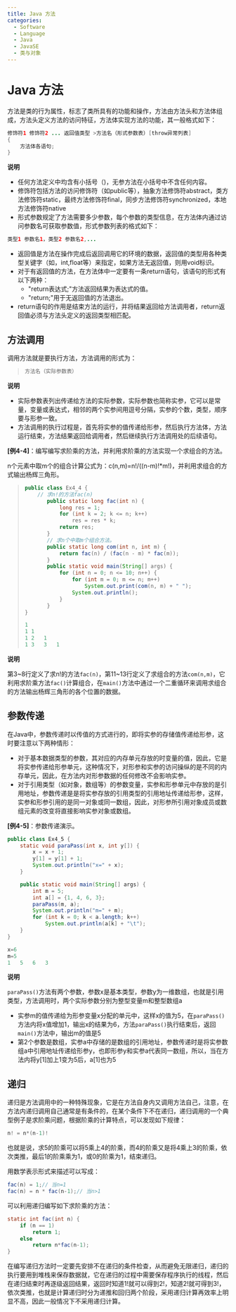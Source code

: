 ```yaml
---
title: Java 方法
categories:
  - Software
  - Language
  - Java
  - JavaSE
  - 类与对象
---
```

# Java 方法
方法是类的行为属性，标志了类所具有的功能和操作，方法由方法头和方法体组成，方法头定义方法的访问特征，方法体实现方法的功能，其一般格式如下：
```java
修饰符1 修饰符2 ... 返回值类型 >方法名（形式参数表）[throw异常列表]
{
    方法体各语句;
}
```

**说明**

- 任何方法定义中均含有小括号（)，无参方法在小括号中不含任何内容。
- 修饰符包括方法的访问修饰符（如public等），抽象方法修饰符abstract，类方法修饰符static，最终方法修饰符final，同步方法修饰符synchronized，本地方法修饰符native
- 形式参数规定了方法需要多少参数，每个参数的类型信息，在方法体内通过访问参数名可获取参数值，形式参数列表的格式如下：

```java
类型1 参数名1，类型2 参数名2,...
```

- 返回值是方法在操作完成后返回调用它的环境的数据，返回值的类型用各种类型关键字（如，int,float等）来指定，如果方法无返回值，则用void标识。
- 对于有返回值的方法，在方法体中一定要有一条return语句，该语句的形式有以下两种：
	- "return表达式;"方法返回结果为表达式的值。
	- "return;"用于无返回值的方法退出。
- return语句的作用是结束方法的运行，并将结果返回给方法调用者，return返回值必须与方法头定义的返回类型相匹配。

## 方法调用

调用方法就是要执行方法，方法调用的形式为：

>```java
>方法名（实际参数表）
>```

**说明**

- 实际参数表列出传递给方法的实际参数，实际参数也简称实参，它可以是常量，变量或表达式，相邻的两个实参间用逗号分隔，实参的个数，类型，顺序要与形参一致。
- 方法调用的执行过程是，首先将实参的值传递给形参，然后执行方法体，方法运行结束，方法结果返回给调用者，然后继续执行方法调用处的后续语句。

**[例4-4]**：编写编写求阶乘的方法，并利用求阶乘的方法实现一个求组合的方法。

n个元素中取m个的组合计算公式为：c(n,m)=n!/((n-m)!*m!)，并利用求组合的方式输出杨辉三角形。

> ```java
> public class Ex4_4 {
>     // 求n!的方法fac(n)
>        public static long fac(int n) {
>            long res = 1;
>            for (int k = 2; k <= n; k++)
>                res = res * k;
>            return res;
>        }
>        // 求n个中取m个组合方法。
>        public static long com(int n, int m) {
>            return fac(n) / (fac(n - m) * fac(m));
>        }
>        public static void main(String[] args) {
>            for (int n = 0; n <= 10; n++) {
>                for (int m = 0; m <= n; m++)
>                    System.out.print(com(n, m) + " ");
>                System.out.println();
>            }
>        }
> }
>
> 1
> 1	1
> 1	2	1
> 1	3	3	1
> ```

**说明**

第3\~8行定义了求n!的方法`fac(n)`，第11\~13行定义了求组合的方法`com(n,m)`，它利用求阶乘方法`fac()`计算组合，在`main()`方法中通过一个二重循环来调用求组合的方法输出杨辉三角形的各个位置的数据。

## 参数传递

在Java中，参数传递时以传值的方式进行的，即将实参的存储值传递给形参，这时要注意以下两种情形：
- 对于基本数据类型的参数，其对应的内存单元存放的时变量的值，因此，它是将实参传递给形参单元，这种情况下，对形参和实参的访问操纵的是不同的内存单元，因此，在方法内对形参数据的任何修改不会影响实参。
- 对于引用类型（如对象，数组等）的参数变量，实参和形参单元中存放的是引用地址，参数传递是是将实参存放的引用类型的引用地址传递给形参，这样，实参和形参引用的是同一对象或同一数组，因此，对形参所引用对象成员或数组元素的改变将直接影响实参对象或数组。

**[例4-5]**：参数传递演示。

```java
public class Ex4_5 {
    static void paraPass(int x, int y[]) {
        x = x + 1;
        y[1] = y[1] + 1;
        System.out.println("x=" + x);
    }

    public static void main(String[] args) {
        int m = 5;
        int a[] = {1, 4, 6, 3};
        paraPass(m, a);
        System.out.println("m=" + m);
        for (int k = 0; k < a.length; k++)
            System.out.println(a[k] + "\t");
    }
}

x=6
m=5
1	5	6	3
```

**说明**

`paraPass()`方法有两个参数，参数x是基本类型，参数y为一维数组，也就是引用类型，方法调用时，两个实际参数分别为整型变量m和整型数组a

- 实参m的值传递给为形参变量x分配的单元中，这样x的值为5，在`paraPass()`方法内将x值增加1，输出x的结果为6，方法`paraPass()`执行结束后，返回`main()`方法中，输出m的值是5
- 第2个参数是数组，实参a中存储的是数组的引用地址，参数传递时是将实参数组a中引用地址传递给形参y，也即形参y和实参a代表同一数组，所以，当在方法内将y[1]加上1变为5后，a[1]也为5

## 递归

递归是方法调用中的一种特殊现象，它是在方法自身内又调用方法自己，注意，在方法内递归调用自己通常是有条件的，在某个条件下不在递归，递归调用的一个典型例子是求阶乘问题，根据阶乘的计算特点，可以发现如下规律：

```java
n! = n*(n-1)!
```

也就是说，求5的阶乘可以将5乘上4的阶乘，而4的阶乘又是将4乘上3的阶乘，依次类推，最后1的阶乘乘为1，或0的阶乘为1，结束递归。

用数学表示形式来描述可以写成：

```java
fac(n) = 1;// 当n=1
fac(n) = n * fac(n-1);// 当n>1
```

可以利用递归编写如下求阶乘的方法：

```java
static int fac(int n) {
    if (n == 1)
        return 1;
    else
        return n*fac(n-1);
}
```

在编写递归方法时一定要先安排不在递归的条件检查，从而避免无限递归，递归的执行要用到堆栈来保存数据就，它在递归的过程中需要保存程序执行的线程，然后在递归结束时再逐级返回结果，返回时知道1!就可以得到2!，知道2!就可得到3!，依次类推，也就是计算递归时分为递推和回归两个阶段，采用递归计算再效率上明显不高，因此一般情况下不采用递归计算。